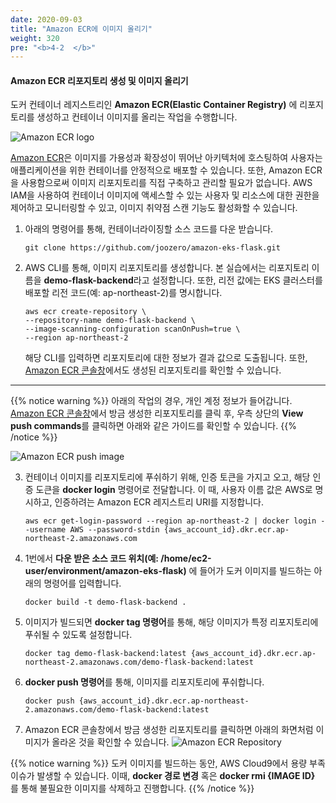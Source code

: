 ```yaml
---
date: 2020-09-03
title: "Amazon ECR에 이미지 올리기"
weight: 320
pre: "<b>4-2  </b>"
---
```


#### Amazon ECR 리포지토리 생성 및 이미지 올리기
도커 컨테이너 레지스트리인 **Amazon ECR(Elastic Container Registry)** 에 리포지토리를 생성하고 컨테이너 이미지를 올리는 작업을 수행합니다. 

![Amazon ECR logo](/images/container_image/amazon-ecr-logo.png)

[Amazon ECR](https://docs.aws.amazon.com/AmazonECR/latest/userguide/what-is-ecr.html)은 이미지를 가용성과 확장성이 뛰어난 아키텍처에 호스팅하여 사용자는 애플리케이션을 위한 컨테이너를 안정적으로 배포할 수 있습니다. 또한, Amazon ECR을 사용함으로써 이미지 리포지토리를 직접 구축하고 관리할 필요가 없습니다. AWS IAM을 사용하여 컨테이너 이미지에 액세스할 수 있는 사용자 및 리소스에 대한 권한을 제어하고 모니터링할 수 있고, 이미지 취약점 스캔 기능도 활성화할 수 있습니다.

1. 아래의 명령어를 통해, 컨테이너라이징할 소스 코드를 다운 받습니다.
    ```
    git clone https://github.com/joozero/amazon-eks-flask.git
    ```
2. AWS CLI를 통해, 이미지 리포지토리를 생성합니다. 본 실습에서는 리포지토리 이름을 **demo-flask-backend**라고 설정합니다. 또한, 리전 값에는 EKS 클러스터를 배포할 리전 코드(예: ap-northeast-2)를 명시합니다.
    ```
    aws ecr create-repository \
    --repository-name demo-flask-backend \
    --image-scanning-configuration scanOnPush=true \
    --region ap-northeast-2
    ```
    해당 CLI를 입력하면 리포지토리에 대한 정보가 결과 값으로 도출됩니다. 또한, [Amazon ECR 콘솔창](https://console.aws.amazon.com/ecr/home)에서도 생성된 리포지토리를 확인할 수 있습니다.

* * *
{{% notice warning %}}
아래의 작업의 경우, 개인 계정 정보가 들어갑니다. [Amazon ECR 콘솔창](https://console.aws.amazon.com/ecr/home)에서 방금 생성한 리포지토리를 클릭 후, 우측 상단의 **View push commands**를 클릭하면 아래와 같은 가이드를 확인할 수 있습니다.
{{% /notice  %}}

![Amazon ECR push image](/images/container_image/amazon-ecr-push-process.png)

3. 컨테이너 이미지를 리포지토리에 푸쉬하기 위해, 인증 토큰을 가지고 오고, 해당 인증 도큰을 **docker login** 명령어로 전달합니다. 이 때, 사용자 이름 값은 AWS로 명시하고, 인증하려는 Amazon ECR 레지스트리 URI를 지정합니다.
    ```
    aws ecr get-login-password --region ap-northeast-2 | docker login --username AWS --password-stdin {aws_account_id}.dkr.ecr.ap-northeast-2.amazonaws.com
    ```
4. 1번에서 **다운 받은 소스 코드  위치(예: /home/ec2-user/environment/amazon-eks-flask)** 에 들어가 도커 이미지를 빌드하는 아래의 명령어를 입력합니다.
    ```
    docker build -t demo-flask-backend .
    ```
5. 이미지가 빌드되면 **docker tag 명령어**를 통해, 해당 이미지가 특정 리포지토리에 푸쉬될 수 있도록 설정합니다.
    ```
    docker tag demo-flask-backend:latest {aws_account_id}.dkr.ecr.ap-northeast-2.amazonaws.com/demo-flask-backend:latest
    ```
6. **docker push 명령어**를 통해, 이미지를 리포지토리에 푸쉬합니다.
    ```
    docker push {aws_account_id}.dkr.ecr.ap-northeast-2.amazonaws.com/demo-flask-backend:latest
    ```
7. Amazon ECR 콘솔창에서 방금 생성한 리포지토리를 클릭하면 아래의 화면처럼 이미지가 올라온 것을 확인할 수 있습니다.
    ![Amazon ECR Repository](/images/container_image/amazon-ecr-repository.png)

{{% notice warning %}}
도커 이미지를 빌드하는 동안, AWS Cloud9에서 용량 부족 이슈가 발생할 수 있습니다. 이때, **docker 경로 변경** 혹은 **docker rmi {IMAGE ID}** 를 통해 불필요한 이미지를 삭제하고 진행합니다.
{{% /notice %}}
